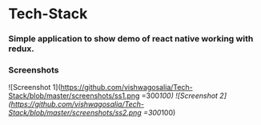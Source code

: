 # Tech-Stack
### Simple application to show demo of react native working with redux. 
### Screenshots
<!-- ![Screenshot1](http://url/to/img.png) -->
![Screenshot 1](https://github.com/vishwagosalia/Tech-Stack/blob/master/screenshots/ss1.png =300*100)
![Screenshot 2](https://github.com/vishwagosalia/Tech-Stack/blob/master/screenshots/ss2.png =300*100)

